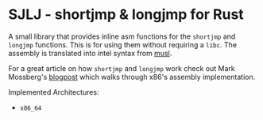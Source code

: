 # SJLJ - shortjmp & longjmp for Rust

A small library that provides inline asm functions for the `shortjmp` and `longjmp` functions. This is for using them without requiring a `libc`. The assembly is translated into intel syntax from [musl](http://git.musl-libc.org/cgit/musl/tree/src/setjmp).

For a great article on how `shortjmp` and `longjmp` work check out Mark Mossberg's [blogpost](https://offlinemark.com/2016/02/09/lets-understand-setjmp-longjmp/) which walks through x86's assembly implementation.

Implemented Architectures:

* `x86_64`
